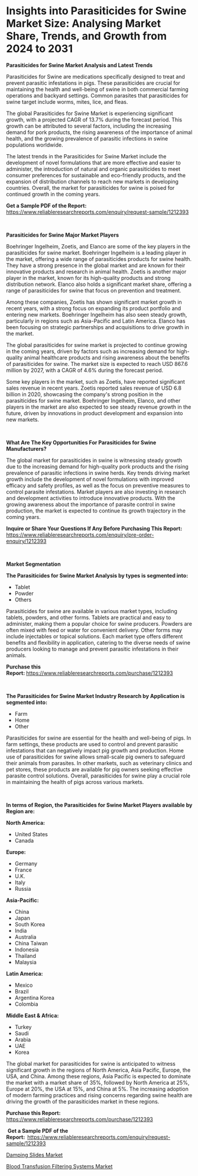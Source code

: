 <p><h1>Insights into Parasiticides for Swine Market Size: Analysing Market Share, Trends, and Growth from 2024 to 2031</h1></p><p><strong>Parasiticides for Swine Market Analysis and Latest Trends</strong></p>
<p><p>Parasiticides for Swine are medications specifically designed to treat and prevent parasitic infestations in pigs. These parasiticides are crucial for maintaining the health and well-being of swine in both commercial farming operations and backyard settings. Common parasites that parasiticides for swine target include worms, mites, lice, and fleas.</p><p>The global Parasiticides for Swine Market is experiencing significant growth, with a projected CAGR of 13.7% during the forecast period. This growth can be attributed to several factors, including the increasing demand for pork products, the rising awareness of the importance of animal health, and the growing prevalence of parasitic infections in swine populations worldwide.</p><p>The latest trends in the Parasiticides for Swine Market include the development of novel formulations that are more effective and easier to administer, the introduction of natural and organic parasiticides to meet consumer preferences for sustainable and eco-friendly products, and the expansion of distribution channels to reach new markets in developing countries. Overall, the market for parasiticides for swine is poised for continued growth in the coming years.</p></p>
<p><strong>Get a Sample PDF of the Report:&nbsp;</strong> <a href="https://www.reliableresearchreports.com/enquiry/request-sample/1212393">https://www.reliableresearchreports.com/enquiry/request-sample/1212393</a></p>
<p>&nbsp;</p>
<p><strong>Parasiticides for Swine Major Market Players</strong></p>
<p><p>Boehringer Ingelheim, Zoetis, and Elanco are some of the key players in the parasiticides for swine market. Boehringer Ingelheim is a leading player in the market, offering a wide range of parasiticides products for swine health. They have a strong presence in the global market and are known for their innovative products and research in animal health. Zoetis is another major player in the market, known for its high-quality products and strong distribution network. Elanco also holds a significant market share, offering a range of parasiticides for swine that focus on prevention and treatment.</p><p>Among these companies, Zoetis has shown significant market growth in recent years, with a strong focus on expanding its product portfolio and entering new markets. Boehringer Ingelheim has also seen steady growth, particularly in regions such as Asia-Pacific and Latin America. Elanco has been focusing on strategic partnerships and acquisitions to drive growth in the market.</p><p>The global parasiticides for swine market is projected to continue growing in the coming years, driven by factors such as increasing demand for high-quality animal healthcare products and rising awareness about the benefits of parasiticides for swine. The market size is expected to reach USD 867.6 million by 2027, with a CAGR of 4.6% during the forecast period.</p><p>Some key players in the market, such as Zoetis, have reported significant sales revenue in recent years. Zoetis reported sales revenue of USD 6.8 billion in 2020, showcasing the company's strong position in the parasiticides for swine market. Boehringer Ingelheim, Elanco, and other players in the market are also expected to see steady revenue growth in the future, driven by innovations in product development and expansion into new markets.</p></p>
<p>&nbsp;</p>
<p><strong>What Are The Key Opportunities For Parasiticides for Swine Manufacturers?</strong></p>
<p><p>The global market for parasiticides in swine is witnessing steady growth due to the increasing demand for high-quality pork products and the rising prevalence of parasitic infections in swine herds. Key trends driving market growth include the development of novel formulations with improved efficacy and safety profiles, as well as the focus on preventive measures to control parasite infestations. Market players are also investing in research and development activities to introduce innovative products. With the growing awareness about the importance of parasite control in swine production, the market is expected to continue its growth trajectory in the coming years.</p></p>
<p><strong>Inquire or Share Your Questions If Any Before Purchasing This Report:</strong> <a href="https://www.reliableresearchreports.com/enquiry/pre-order-enquiry/1212393">https://www.reliableresearchreports.com/enquiry/pre-order-enquiry/1212393</a></p>
<p>&nbsp;</p>
<p><strong>Market Segmentation</strong></p>
<p><strong>The Parasiticides for Swine Market Analysis by types is segmented into:</strong></p>
<p><ul><li>Tablet</li><li>Powder</li><li>Others</li></ul></p>
<p><p>Parasiticides for swine are available in various market types, including tablets, powders, and other forms. Tablets are practical and easy to administer, making them a popular choice for swine producers. Powders are often mixed with feed or water for convenient delivery. Other forms may include injectables or topical solutions. Each market type offers different benefits and flexibility in application, catering to the diverse needs of swine producers looking to manage and prevent parasitic infestations in their animals.</p></p>
<p><strong>Purchase this Report:&nbsp;</strong><a href="https://www.reliableresearchreports.com/purchase/1212393">https://www.reliableresearchreports.com/purchase/1212393</a></p>
<p>&nbsp;</p>
<p><strong>The Parasiticides for Swine Market Industry Research by Application is segmented into:</strong></p>
<p><ul><li>Farm</li><li>Home</li><li>Other</li></ul></p>
<p><p>Parasiticides for swine are essential for the health and well-being of pigs. In farm settings, these products are used to control and prevent parasitic infestations that can negatively impact pig growth and production. Home use of parasiticides for swine allows small-scale pig owners to safeguard their animals from parasites. In other markets, such as veterinary clinics and pet stores, these products are available for pig owners seeking effective parasite control solutions. Overall, parasiticides for swine play a crucial role in maintaining the health of pigs across various markets.</p></p>
<p>&nbsp;</p>
<p><strong>In terms of Region, the Parasiticides for Swine Market Players available by Region are:</strong></p>
<p>
    <p> <strong> North America: </strong>
        <ul>
            <li>United States</li>
            <li>Canada</li>
        </ul>
        </p> 
    <p> <strong> Europe: </strong>
        <ul>
            <li>Germany</li>
            <li>France</li>
            <li>U.K.</li>
            <li>Italy</li>
            <li>Russia</li>
        </ul>
        </p> 
    <p> <strong> Asia-Pacific: </strong>
        <ul>
            <li>China</li>
            <li>Japan</li>
            <li>South Korea</li>
            <li>India</li>
            <li>Australia</li>
            <li>China Taiwan</li>
            <li>Indonesia</li>
            <li>Thailand</li>
            <li>Malaysia</li>
        </ul>
        </p> 
    <p> <strong> Latin America: </strong>
        <ul>
            <li>Mexico</li>
            <li>Brazil</li>
            <li>Argentina Korea</li>
            <li>Colombia</li>
        </ul>
        </p> 
    <p> <strong> Middle East & Africa: </strong>
        <ul>
            <li>Turkey</li>
            <li>Saudi</li>
            <li>Arabia</li>
            <li>UAE</li>
            <li>Korea</li>
        </ul>
    </p>
    </p>
<p><p>The global market for parasiticides for swine is anticipated to witness significant growth in the regions of North America, Asia Pacific, Europe, the USA, and China. Among these regions, Asia Pacific is expected to dominate the market with a market share of 35%, followed by North America at 25%, Europe at 20%, the USA at 15%, and China at 5%. The increasing adoption of modern farming practices and rising concerns regarding swine health are driving the growth of the parasiticides market in these regions.</p></p>
<p><strong>Purchase this Report: </strong><a href="https://www.reliableresearchreports.com/purchase/1212393">https://www.reliableresearchreports.com/purchase/1212393</a></p>
<p>&nbsp;<strong>Get a Sample PDF of the Report:&nbsp;&nbsp;</strong><a href="https://www.reliableresearchreports.com/enquiry/request-sample/1212393">https://www.reliableresearchreports.com/enquiry/request-sample/1212393</a></p>
<p><strong></strong></p>
<p><p><a href="https://github.com/peachesmcdowel1/Market-Research-Report-List-1/blob/main/damping-slides-market.md">Damping Slides Market</a></p><p><a href="https://github.com/edytherolanlouisejk1miz0wig/Market-Research-Report-List-1/blob/main/blood-transfusion-filtering-systems-market.md">Blood Transfusion Filtering Systems Market</a></p></p>